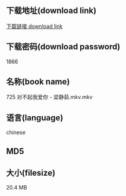 ## 下载地址(download link)
[下载链接 download link](https://voluble-croquembouche-d321dc.netlify.app/?s=725+%E5%AF%B9%E4%B8%8D%E8%B5%B7%E6%88%91%E7%88%B1%E4%BD%A0+-+%E6%A2%81%E9%9D%99%E8%8C%B9.mkv)

## 下载密码(download password)
1866

## 名称(book name)
725 对不起我爱你 - 梁静茹.mkv.mkv

## 语言(language)
chinese

## MD5


## 大小(filesize)
20.4 MB

